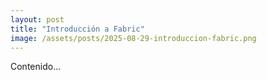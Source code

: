 ```yaml
---
layout: post
title: "Introducción a Fabric"
image: /assets/posts/2025-08-29-introduccion-fabric.png
---
```

Contenido…
